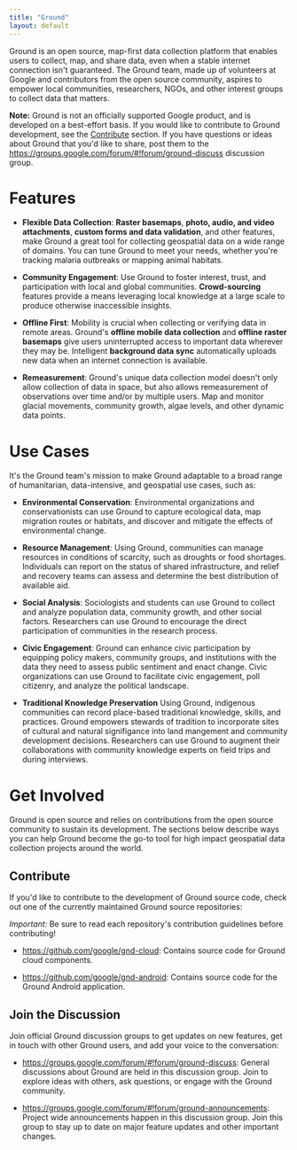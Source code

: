 ```yaml
---
title: "Ground"
layout: default
---
```


Ground is an open source, map-first data collection platform that enables users
to collect, map, and share data, even when a stable internet connection isn't
guaranteed. The Ground team, made up of volunteers at Google and contributors
from the open source community, aspires to empower local communities,
researchers, NGOs, and other interest groups to collect data that matters.

**Note:** Ground is not an officially supported Google product, and is developed
on a best-effort basis. If you would like to contribute to Ground development,
see the [Contribute](#contribute) section. If you have questions or ideas about
Ground that you'd like to share, post them to the
https://groups.google.com/forum/#!forum/ground-discuss discussion group.

<!--Partner Reel-->

# Features

*   **Flexible Data Collection**: **Raster basemaps**, **photo, audio, and video
    attachments**, **custom forms and data validation**, and other features,
    make Ground a great tool for collecting geospatial data on a wide range of
    domains. You can tune Ground to meet your needs, whether you're tracking
    malaria outbreaks or mapping animal habitats.

*   **Community Engagement**: Use Ground to foster interest, trust, and
    participation with local and global communities. **Crowd-sourcing** features
    provide a means leveraging local knowledge at a large scale to produce
    otherwise inaccessible insights.

*   **Offline First**: Mobility is crucial when collecting or verifying data in
    remote areas. Ground's **offline mobile data collection** and **offline
    raster basemaps** give users uninterrupted access to important data wherever
    they may be. Intelligent **background data sync** automatically uploads new
    data when an internet connection is available.

*   **Remeasurement**: Ground's unique data collection model doesn't only allow
    collection of data in space, but also allows remeasurement of observations
    over time and/or by multiple users. Map and monitor glacial movements,
    community growth, algae levels, and other dynamic data points.

# Use Cases

It's the Ground team's mission to make Ground adaptable to a broad range of
humanitarian, data-intensive, and geospatial use cases, such as:

*   **Environmental Conservation**: Environmental organizations and
    conservationists can use Ground to capture ecological data, map migration
    routes or habitats, and discover and mitigate the effects of environmental
    change.

*   **Resource Management**: Using Ground, communities can manage resources in
    conditions of scarcity, such as droughts or food shortages. Individuals can
    report on the status of shared infrastructure, and relief and recovery teams
    can assess and determine the best distribution of available aid.

*   **Social Analysis**: Sociologists and students can use Ground to collect and
    analyze population data, community growth, and other social factors.
    Researchers can use Ground to encourage the direct participation of
    communities in the research process.

*   **Civic Engagement**: Ground can enhance civic participation by equipping
    policy makers, community groups, and institutions with the data they need to
    assess public sentiment and enact change. Civic organizations can use
    Ground to facilitate civic engagement, poll citizenry, and analyze the
    political landscape.

*   **Traditional Knowledge Preservation** Using Ground, indigenous communities
    can record place-based traditional knowledge, skills, and practices. Ground
    empowers stewards of tradition to incorporate sites of cultural and natural
    signifigance into land mangement and community development decisions.
    Researchers can use Ground to augment their collaborations with community
    knowledge experts on field trips and during interviews.

# Get Involved

Ground is open source and relies on contributions from the open source community
to sustain its development. The sections below describe ways you can help Ground
become the go-to tool for high impact geospatial data collection projects around
the world.

## Contribute

If you'd like to contribute to the development of Ground source code, check out
one of the currently maintained Ground source repositories:

*Important:* Be sure to read each repository's contribution guidelines before
contributing!

*   <https://github.com/google/gnd-cloud>: Contains source code for Ground cloud
    components.

*   <https://github.com/google/gnd-android>: Contains source code for the Ground
    Android application.

## Join the Discussion

Join official Ground discussion groups to get updates on new features, get in
touch with other Ground users, and add your voice to the conversation:

*   <https://groups.google.com/forum/#!forum/ground-discuss>: General discussions
    about Ground are held in this discussion group. Join to explore ideas with
    others, ask questions, or engage with the Ground community.

*   <https://groups.google.com/forum/#!forum/ground-announcements>: Project wide
    announcements happen in this discussion group. Join this group to stay up to
    date on major feature updates and other important changes.

